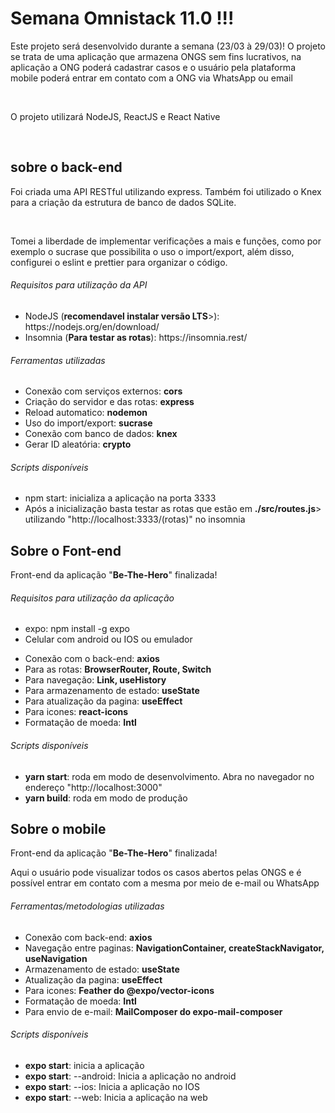 # Semana Omnistack 11.0 !!!

<p>Este projeto será desenvolvido durante a semana (23/03 à 29/03)!
  O projeto se trata de uma aplicação que armazena ONGS sem fins lucrativos,
  na aplicação a ONG poderá cadastrar casos e o usuário pela plataforma mobile
  poderá entrar em contato com a ONG via WhatsApp ou email</p><br>
<p>O projeto utilizará NodeJS, ReactJS e React Native</p><br>

## sobre o back-end
<p>Foi criada uma API RESTful utilizando express. Também foi utilizado o Knex para a criação da estrutura de banco de dados SQLite.</p><br>
<p>Tomei a liberdade de implementar verificações a mais e funções, como por exemplo o sucrase que possibilita o uso o import/export, além disso,
  configurei o eslint e prettier para organizar o código.
</p>

###### Requisitos para utilização da API
<ul>
  <li>NodeJS (<strong>recomendavel instalar versão LTS</strong>>): https://nodejs.org/en/download/</li>
  <li>Insomnia (<strong>Para testar as rotas</strong>): https://insomnia.rest/</li>
</ul>

###### Ferramentas utilizadas
<ul>
  <li>Conexão com serviços externos: <strong>cors</strong></li>
  <li>Criação do servidor e das rotas: <strong>express</strong></li>
  <li>Reload automatico: <strong>nodemon</strong></li>
  <li>Uso do import/export: <strong>sucrase</strong></li>
  <li>Conexão com banco de dados: <strong>knex</strong></li>
  <li>Gerar ID aleatória: <strong>crypto</strong></li>
</ul>

###### Scripts disponíveis
<ul>
  <li>npm start: inicializa a aplicação na porta 3333</li>
  <li>Após a inicialização basta testar as rotas que estão em <strong>./src/routes.js</strong>> utilizando "http://localhost:3333/(rotas)" no insomnia</li>
</ul>

## Sobre o Font-end
<p>Front-end da aplicação "<strong>Be-The-Hero</strong>" finalizada!</p>

###### Requisitos para utilização da aplicação
<ul>
  <li>expo: npm install -g expo</li>
  <li>Celular com android ou IOS ou emulador</li>
</ul>

<ul>
  <li>Conexão com o back-end: <strong>axios</strong></li>
  <li>Para as rotas: <strong>BrowserRouter, Route, Switch</strong></li>  
  <li>Para navegação: <strong>Link, useHistory</strong></li>
  <li>Para armazenamento de estado: <strong>useState</strong></li>
  <li>Para atualização da pagina: <strong>useEffect</strong></li>
  <li>Para icones: <strong>react-icons</strong></li>
  <li>Formatação de moeda: <strong>Intl</strong></li>
</ul>

###### Scripts disponíveis
<ul>
  <li><strong>yarn start</strong>: roda em modo de desenvolvimento. Abra no navegador no endereço "http://localhost:3000" <br></li>
  <li><strong>yarn build</strong>: roda em modo de produção</li>
</ul>

## Sobre o mobile
<p>Front-end da aplicação "<strong>Be-The-Hero</strong>" finalizada!</p>
<p>Aqui o usuário pode visualizar todos os casos abertos pelas ONGS e é possível entrar em contato com a mesma por meio de e-mail ou WhatsApp</p>

###### Ferramentas/metodologias utilizadas
<ul>
  <li>Conexão com back-end: <strong>axios</strong></li>
  <li>Navegação entre paginas: <strong>NavigationContainer, createStackNavigator, useNavigation</strong></li>
  <li>Armazenamento de estado: <strong>useState</strong></li>
  <li>Atualização da pagina: <strong>useEffect</strong></li>
  <li>Para icones: <strong>Feather do @expo/vector-icons</strong></li>
  <li>Formatação de moeda: <strong>Intl</strong></li>
  <li>Para envio de e-mail: <strong>MailComposer do expo-mail-composer</strong></li>
</ul>

###### Scripts disponíveis
<ul>
  <li><strong>expo start</strong>: inicia a aplicação</li>
  <li><strong>expo start</strong>: --android: Inicia a aplicação no android</li>
  <li><strong>expo start</strong>: --ios: Inicia a aplicação no IOS</li>
  <li><strong>expo start</strong>: --web: Inicia a aplicação na web</li>
</ul>
